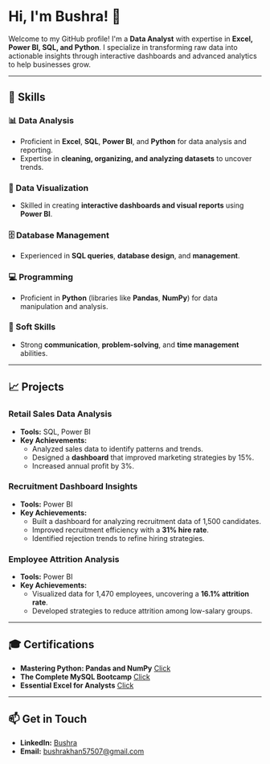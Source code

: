 # Hi, I'm Bushra! 👋

Welcome to my GitHub profile! I'm a **Data Analyst** with expertise in **Excel, Power BI, SQL, and Python**. I specialize in transforming raw data into actionable insights through interactive dashboards and advanced analytics to help businesses grow.

---

## 🔧 **Skills**
### 📊 Data Analysis
- Proficient in **Excel**, **SQL**, **Power BI**, and **Python** for data analysis and reporting.  
- Expertise in **cleaning, organizing, and analyzing datasets** to uncover trends.

### 🎨 Data Visualization
- Skilled in creating **interactive dashboards and visual reports** using **Power BI**.

### 🗄️ Database Management
- Experienced in **SQL queries**, **database design**, and **management**.  

### 💻 Programming
- Proficient in **Python** (libraries like **Pandas**, **NumPy**) for data manipulation and analysis.

### 🤝 Soft Skills
- Strong **communication**, **problem-solving**, and **time management** abilities.

---

## 📈 **Projects**
### Retail Sales Data Analysis  
- **Tools:** SQL, Power BI  
- **Key Achievements:**  
  - Analyzed sales data to identify patterns and trends.  
  - Designed a **dashboard** that improved marketing strategies by 15%.  
  - Increased annual profit by 3%.  

### Recruitment Dashboard Insights  
- **Tools:** Power BI  
- **Key Achievements:**  
  - Built a dashboard for analyzing recruitment data of 1,500 candidates.  
  - Improved recruitment efficiency with a **31% hire rate**.  
  - Identified rejection trends to refine hiring strategies.  

### Employee Attrition Analysis  
- **Tools:** Power BI  
- **Key Achievements:**  
  - Visualized data for 1,470 employees, uncovering a **16.1% attrition rate**.  
  - Developed strategies to reduce attrition among low-salary groups.  

---

## 🎓 **Certifications**
- **Mastering Python: Pandas and NumPy**  [Click](https://www.udemy.com/certificate/UC-19d2b0c3-2d94-483c-9313-5d4f838dc5f2/)
- **The Complete MySQL Bootcamp**         [Click](https://www.udemy.com/certificate/UC-31d73ae8-7d74-41a5-95d5-bd456090c1f9/)
- **Essential Excel for Analysts**        [Click](https://www.udemy.com/certificate/UC-6db4d149-744f-49e6-acf4-0d0a14dea30f/)

---

## 📫 **Get in Touch**
- **LinkedIn:** [Bushra](https://www.linkedin.com/in/bushra092)  
- **Email:** [bushrakhan57507@gmail.com](mailto:bushrakhan57507@gmail.com)
